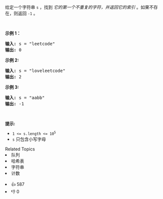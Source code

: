 <p>给定一个字符串&nbsp;<code>s</code>&nbsp;，找到 <em>它的第一个不重复的字符，并返回它的索引</em> 。如果不存在，则返回 <code>-1</code>&nbsp;。</p>

<p>&nbsp;</p>

<p><strong>示例 1：</strong></p>

<pre>
<strong>输入:</strong> s = "leetcode"
<strong>输出:</strong> 0
</pre>

<p><strong>示例 2:</strong></p>

<pre>
<strong>输入:</strong> s = "loveleetcode"
<strong>输出:</strong> 2
</pre>

<p><strong>示例 3:</strong></p>

<pre>
<strong>输入:</strong> s = "aabb"
<strong>输出:</strong> -1
</pre>

<p>&nbsp;</p>

<p><strong>提示:</strong></p>

<ul> 
 <li><code>1 &lt;= s.length &lt;= 10<sup>5</sup></code></li> 
 <li><code>s</code>&nbsp;只包含小写字母</li> 
</ul>

<div><div>Related Topics</div><div><li>队列</li><li>哈希表</li><li>字符串</li><li>计数</li></div></div><br><div><li>👍 587</li><li>👎 0</li></div>